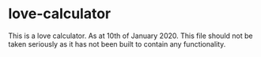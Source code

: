 # love-calculator
This is a love calculator.
As at 10th of January 2020. This file should not be taken seriously as it has not been built to contain any functionality.
